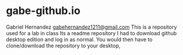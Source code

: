 # gabe-github.io
Gabriel Hernandez gabehernandez1211@gmail.com
This is a repository used for a lab in class
Its a readme repository
I had to download github desktop edition and log in as normal. You would then have to clone/download the repository to your desktop,
